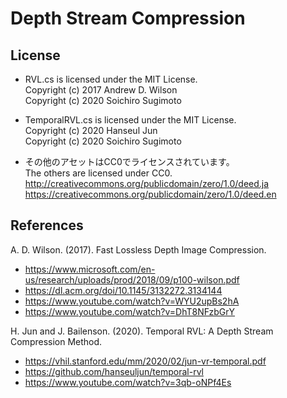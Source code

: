 # Depth Stream Compression

## License
- RVL.cs is licensed under the MIT License.  
  Copyright (c) 2017 Andrew D. Wilson  
  Copyright (c) 2020 Soichiro Sugimoto  

- TemporalRVL.cs is licensed under the MIT License.  
  Copyright (c) 2020 Hanseul Jun  
  Copyright (c) 2020 Soichiro Sugimoto  

- その他のアセットはCC0でライセンスされています。  
  The others are licensed under CC0.  
  http://creativecommons.org/publicdomain/zero/1.0/deed.ja  
  https://creativecommons.org/publicdomain/zero/1.0/deed.en  

## References
A. D. Wilson. (2017). Fast Lossless Depth Image Compression. 
- https://www.microsoft.com/en-us/research/uploads/prod/2018/09/p100-wilson.pdf
- https://dl.acm.org/doi/10.1145/3132272.3134144
- https://www.youtube.com/watch?v=WYU2upBs2hA
- https://www.youtube.com/watch?v=DhT8NFzbGrY

H. Jun and J. Bailenson. (2020). Temporal RVL: A Depth Stream Compression Method. 
- https://vhil.stanford.edu/mm/2020/02/jun-vr-temporal.pdf
- https://github.com/hanseuljun/temporal-rvl
- https://www.youtube.com/watch?v=3qb-oNPf4Es
